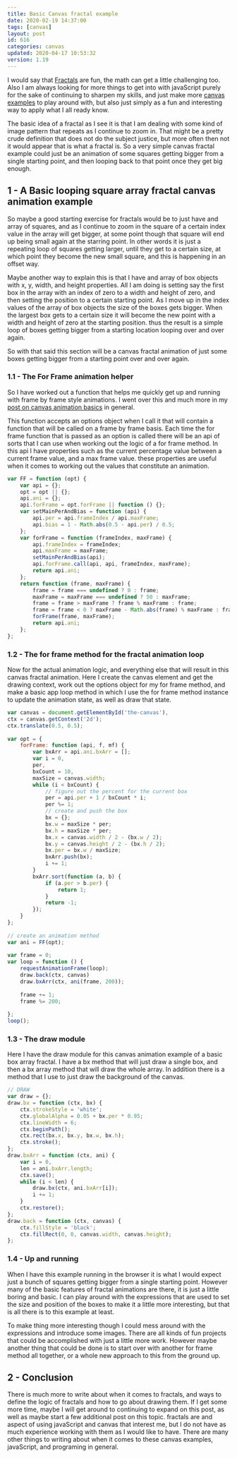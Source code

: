 ```yaml
---
title: Basic Canvas fractal example
date: 2020-02-19 14:37:00
tags: [canvas]
layout: post
id: 616
categories: canvas
updated: 2020-04-17 10:53:32
version: 1.19
---
```


I would say that [Fractals](https://en.wikipedia.org/wiki/Fractal) are fun, the math can get a little challenging too. Also I am always looking for more things to get into with javaScript purely for the sake of continuing to sharpen my skills, and just make more [canvas examples](/2020/03/23/canvas-example/) to play around with, but also just simply as a fun and interesting way to apply what I all ready know.

The basic idea of a fractal as I see it is that I am dealing with some kind of image pattern that repeats as I continue to zoom in. That might be a pretty crude definition that does not do the subject justice, but more often then not it would appear that is what a fractal is. So a very simple canvas fractal example could just be an animation of some squares getting bigger from a single starting point, and then looping back to that point once they get big enough.

<!-- more -->

## 1 - A Basic looping square array fractal canvas animation example

So maybe a good starting exercise for fractals would be to just have and array of squares, and as I continue to zoom in the square of a certain index value in the array will get bigger, at some point though that square will end up being small again at the starring point. In other words it is just a repeating loop of squares getting larger, until they get to a certain size, at which point they become the new small square, and this is happening in an offset way.

Maybe another way to explain this is that I have and array of box objects with x, y, width, and height properties. All I am doing is setting say the first box in the array with an index of zero to a width and height of zero, and then setting the position to a certain starting point. As I move up in the index values of the array of box objects the size of the boxes gets bigger. When the largest box gets to a certain size it will become the new point with a width and height of zero at the starting position. thus the result is a simple loop of boxes getting bigger from a starting location looping over and over again.

So with that said this section will be a canvas fractal animation of just some boxes getting bigger from a starting point over and over again.

### 1.1 - The For Frame animation helper

So I have worked out a function that helps me quickly get up and running with frame by frame style animations. I went over this and much more in my [post on canvas animation basics](/2019/10/10/canvas-example-animation-basics/) in general.

This function accepts an options object when I call it that will contain a function that will be called on a frame by frame basis. Each time the for frame function that is passed as an option is called there will be an api of sorts that I can use when working out the logic of a for frame method. In this api I have properties such as the current percentage value between a current frame value, and a max frame value. these properties are useful when it comes to working out the values that constitute an animation.

```js
var FF = function (opt) {
    var api = {};
    opt = opt || {};
    api.ani = {};
    api.forFrame = opt.forFrame || function () {};
    var setMainPerAndBias = function (api) {
        api.per = api.frameIndex / api.maxFrame;
        api.bias = 1 - Math.abs(0.5 - api.per) / 0.5;
    };
    var forFrame = function (frameIndex, maxFrame) {
        api.frameIndex = frameIndex;
        api.maxFrame = maxFrame;
        setMainPerAndBias(api);
        api.forFrame.call(api, api, frameIndex, maxFrame);
        return api.ani;
    };
    return function (frame, maxFrame) {
        frame = frame === undefined ? 0 : frame;
        maxFrame = maxFrame === undefined ? 50 : maxFrame;
        frame = frame > maxFrame ? frame % maxFrame : frame;
        frame = frame < 0 ? maxFrame - Math.abs(frame) % maxFrame : frame;
        forFrame(frame, maxFrame);
        return api.ani;
    };
};
```

### 1.2 - The for frame method for the fractal animation loop

Now for the actual animation logic, and everything else that will result in this canvas fractal animation. Here I create the canvas element and get the drawing context, work out the options object for my for frame method, and make a basic app loop method in which I use the for frame method instance to update the animation state, as well as draw that state.

```js
var canvas = document.getElementById('the-canvas'),
ctx = canvas.getContext('2d');
ctx.translate(0.5, 0.5);
 
var opt = {
    forFrame: function (api, f, mf) {
        var bxArr = api.ani.bxArr = [];
        var i = 0,
        per,
        bxCount = 10,
        maxSize = canvas.width;
        while (i < bxCount) {
            // figure out the percent for the current box
            per = api.per + 1 / bxCount * i;
            per %= 1;
            // create and push the box
            bx = {};
            bx.w = maxSize * per;
            bx.h = maxSize * per;
            bx.x = canvas.width / 2 - (bx.w / 2);
            bx.y = canvas.height / 2 - (bx.h / 2);
            bx.per = bx.w / maxSize;
            bxArr.push(bx);
            i += 1;
        }
        bxArr.sort(function (a, b) {
            if (a.per > b.per) {
                return 1;
            }
            return -1;
        });
    }
};
 
// create an animation method
var ani = FF(opt);
 
var frame = 0;
var loop = function () {
    requestAnimationFrame(loop);
    draw.back(ctx, canvas)
    draw.bxArr(ctx, ani(frame, 200));
 
    frame += 1;
    frame %= 200;
 
};
loop();
```

### 1.3 - The draw module

Here I have the draw module for this canvas animation example of a basic box array fractal. I have a bx method that will just draw a single box, and then a bx array method that will draw the whole array. In addition there is a method that I use to just draw the background of the canvas.

```js
// DRAW
var draw = {};
draw.bx = function (ctx, bx) {
    ctx.strokeStyle = 'white';
    ctx.globalAlpha = 0.05 + bx.per * 0.95;
    ctx.lineWidth = 6;
    ctx.beginPath();
    ctx.rect(bx.x, bx.y, bx.w, bx.h);
    ctx.stroke();
};
draw.bxArr = function (ctx, ani) {
    var i = 0,
    len = ani.bxArr.length;
    ctx.save();
    while (i < len) {
        draw.bx(ctx, ani.bxArr[i]);
        i += 1;
    }
    ctx.restore();
};
draw.back = function (ctx, canvas) {
    ctx.fillStyle = 'black';
    ctx.fillRect(0, 0, canvas.width, canvas.height);
};
```

### 1.4 - Up and running

When I have this example running in the browser it is what I would expect just a bunch of squares getting bigger from a single starting point. However many of the basic features of fractal animations are there, it is just a little boring and basic. I can play around with the expressions that are used to set the size and position of the boxes to make it a little more interesting, but that is all there is to this example at least.

To make thing more interesting though I could mess around with the expressions and introduce some images. There are all kinds of fun projects that could be accomplished with just a little more work. However maybe another thing that could be done is to start over with another for frame method all together, or a whole new approach to this from the ground up.

## 2 - Conclusion

There is much more to write about when it comes to fractals, and ways to define the logic of fractals and how to go about drawing them. If I get some more time, maybe I will get around to continuing to expand on this post, as well as maybe start a few additional post on this topic. fractals are and aspect of using javaScript and canvas that interest me, but I do not have as much experience working with them as I would like to have. There are many other things to writing about when it comes to these canvas examples, javaScript, and programing in general.